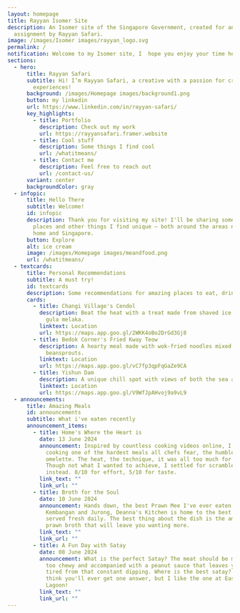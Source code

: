 ```yaml
---
layout: homepage
title: Rayyan Isomer Site
description: An Isomer site of the Singapore Government, created for an
  assignment by Rayyan Safari.
image: /images/Isomer images/rayyan_logo.svg
permalink: /
notification: Welcome to my Isomer site, I  hope you enjoy your time here! :)
sections:
  - hero:
      title: Rayyan Safari
      subtitle: Hi! I’m Rayyan Safari, a creative with a passion for creating unique
        experiences!
      background: /images/Homepage images/background1.png
      button: my linkedin
      url: https://www.linkedin.com/in/rayyan-safari/
      key_highlights:
        - title: Portfolio
          description: Check out my work
          url: https://rayyansafari.framer.website
        - title: Cool stuff
          description: Some things I find cool
          url: /whatitmeans/
        - title: Contact me
          description: Feel free to reach out
          url: /contact-us/
      variant: center
      backgroundColor: gray
  - infopic:
      title: Hello There
      subtitle: Welcome!
      id: infopic
      description: Thank you for visiting my site! I'll be sharing some interesting
        places and other things I find unique — both around the areas near my
        home and Singapore.
      button: Explore
      alt: ice cream
      image: /images/Homepage images/meandfood.png
      url: /whatitmeans/
  - textcards:
      title: Personal Recommendations
      subtitle: A must try!
      id: textcards
      description: Some recommendations for amazing places to eat, drink and spend time at.
      cards:
        - title: Changi Village's Cendol
          description: Beat the heat with a treat made from shaved ice, pandan jelly and
            gula melaka.
          linktext: Location
          url: https://maps.app.goo.gl/2WKK4oBo2DrGd3Gj8
        - title: Bedok Corner's Fried Kway Teow
          description: A hearty meal made with wok-fried noodles mixed with seafood and
            beansprouts.
          linktext: Location
          url: https://maps.app.goo.gl/vC7fp3qpFqGaZe9CA
        - title: Yishun Dam
          description: A unique chill spot with views of both the sea and a reservoir.
          linktext: Location
          url: https://maps.app.goo.gl/V9WfJpAHvoj9a9vL9
  - announcements:
      title: Amazing Meals
      id: announcements
      subtitle: What i've eaten recently
      announcement_items:
        - title: Home's Where the Heart is
          date: 13 June 2024
          announcement: Inspired by countless cooking videos online, I decided to try
            cooking one of the hardest meals all chefs fear, the humble
            omelette. The heat, the technique, it was all too much for me.
            Though not what I wanted to achieve, I settled for scrambled eggs
            instead. 8/10 for effort, 5/10 for taste.
          link_text: ""
          link_url: ""
        - title: Broth for the Soul
          date: 10 June 2024
          announcement: Hands down, the best Prawn Mee I've ever eaten. Located at
            Kembangan and Jurong, Deanna's Kitchen is home to the best Prawn Mee
            served fresh daily. The best thing about the dish is the amazing
            prawn broth that will leave you wanting more.
          link_text: ""
          link_url: ""
        - title: A Fun Day with Satay
          date: 08 June 2024
          announcement: What is the perfect Satay? The meat should be marinated well, not
            too chewy and accompanied with a peanut sauce that leaves your arms
            tired from that constant dipping. Where is the best satay? I don't
            think you'll ever get one answer, but I like the one at East Coast
            Lagoon!
          link_text: ""
          link_url: ""
---
```

